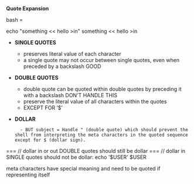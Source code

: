 **Quote Expansion**

bash = 

echo "something << hello >in"
something << hello >in



- **SINGLE QUOTES**

    - preserves literal value of each character
    - a single quote may not occur between single quotes, even when 	preceded by a backslash GOOD

- **DOUBLE QUOTES**

    - double quote can be quoted within double quotes by preceding it with a backslash DON'T HANDLE THIS
    - preserve the literal value of all characters within the quotes
    - EXCEPT FOR ‘$’

- **DOLLAR**

        - BUT subject = Handle " (double quote) which should prevent the shell from interpreting the meta characters in the quoted sequence except for $ (dollar sign).
=== // dollar in or out DOUBLE quotes should still be dollar
=== // dollar in SINGLE quotes should not be dollar:
echo '$USER'
$USER





meta characters have special meaning and need to be quoted if representing itself


